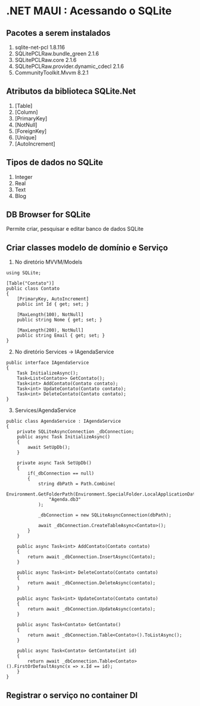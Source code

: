 # .NET MAUI :  Acessando o SQLite

## Pacotes a serem instalados

1. sqlite-net-pcl						1.8.116
2. SQLitePCLRaw.bundle_green			2.1.6
3. SQLitePCLRaw.core					2.1.6
4. SQLitePCLRaw.provider.dynamic_cdecl	2.1.6
5. CommunityToolkit.Mvvm				8.2.1

## Atributos da biblioteca SQLite.Net

1. [Table]
2. [Column]
3. [PrimaryKey]
4. [NotNull]
5. [ForeignKey]
6. [Unique]
7. [AutoIncrement]

## Tipos de dados no SQLite

1. Integer
2. Real
3. Text
4. Blog	

## DB Browser for SQLite

Permite criar, pesquisar e editar banco de dados SQLite

## Criar classes modelo de domínio e Serviço

1. No diretório MVVM/Models

```
using SQLite;

[Table("Contato")]
public class Contato
{
	[PrimaryKey, AutoIncrement]
	public int Id { get; set; }

	[MaxLength(100), NotNull]
	public string Nome { get; set; }

	[MaxLength(200), NotNull]
	public string Email { get; set; }
}
```

2. No diretório Services -> IAgendaService

```
public interface IAgendaService
{
	Task InitializeAsync();
	Task<List<Contato>> GetContato();
	Task<int> AddContato(Contato contato);
	Task<int> UpdateContato(Contato contato);
	Task<int> DeleteContato(Contato contato);
}
```

3. Services/AgendaService

```
public class AgendaService : IAgendaService
{
	private SQLiteAsyncConnection _dbConnection;
	public async Task InitializeAsync()
	{
		await SetUpDb();
	}

	private async Task SetUpDb()
	{
		if(_dbConnection == null)
		{
			string dbPath = Path.Combine(
				Environment.GetFolderPath(Environment.SpecialFolder.LocalApplicationData),
				"Agenda.db3"
			);

			_dbConnection = new SQLiteAsyncConnection(dbPath);

			await _dbConnection.CreateTableAsync<Contato>();
		}
	}

	public async Task<int> AddContato(Contato contato)
	{
		return await _dbConnection.InsertAsync(Contato);
	}	

	public async Task<int> DeleteContato(Contato contato)
	{
		return await _dbConnection.DeleteAsync(contato);
	}

	public async Task<int> UpdateContato(Contato contato)
	{
		return await _dbConnection.UpdateAsync(contato);
	}

	public async Task<Contato> GetContato()
	{
		return await _dbConnection.Table<Contato>().ToListAsync();
	}

	public async Task<Contato> GetContato(int id)
	{
		return await _dbConnection.Table<Contato>().FirstOrDefaultAsync(x => x.Id == id);
	}
}
```

## Registrar o serviço no container DI